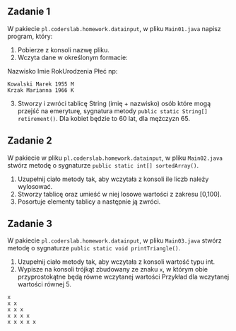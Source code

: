 ## Zadanie 1

W pakiecie `pl.coderslab.homework.datainput`, w pliku `Main01.java` napisz program, który:

1. Pobierze z konsoli nazwę pliku.
2. Wczyta dane w określonym formacie:

Nazwisko Imie RokUrodzenia Płeć np:

```
Kowalski Marek 1955 M
Krzak Marianna 1966 K
```

3. Stworzy i zwróci tablicę String (imię + nazwisko) osób które mogą przejść na emeryturę,
sygnatura metody `public static String[] retirement()`.
Dla kobiet będzie to 60 lat, dla mężczyzn 65.
## Zadanie 2

W pakiecie w pliku `pl.coderslab.homework.datainput`, w pliku `Main02.java` stwórz metodę o sygnaturze `public static int[] sortedArray()`.

1. Uzupełnij ciało metody tak, aby wczytała z konsoli ile liczb należy wylosować.
2. Stworzy tablicę oraz umieść w niej losowe wartości z zakresu [0,100].
3. Posortuje elementy tablicy a następnie ją zwróci.
## Zadanie 3

W pakiecie `pl.coderslab.homework.datainput`, w pliku `Main03.java` stwórz metodę o sygnaturze `public static void printTriangle()`.

1. Uzupełnij ciało metody tak, aby wczytała z konsoli wartość typu int.
2. Wypisze na konsoli trójkąt zbudowany ze znaku `x`, w którym obie przyprostokątne będą równe wczytanej wartości
Przykład dla wczytanej wartości równej 5.

````
x
x x
x x x
x x x x 
x x x x x
````
